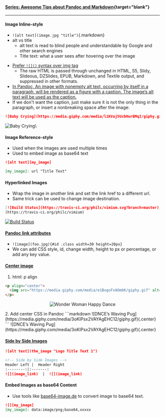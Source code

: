 <!-- SD:
How to Style Images with Markdown: Image Inline-style, Reference-style Syntax, Hyperlinked Images, Center Image, Side by Side Image, Embed Image as Base 64 Content and Etc.
-->

#### [Series: Awesome Tips about Pandoc and Markdown](https://lifelongprogrammer.blogspot.com/search?q=label:Pandoc_Series|label:Markdown_Series){target="blank"}
<script src='/feeds/posts/default?q=label:Pandoc_Series|label:Markdown_Series&orderby=updated&alt=json-in-script&callback=series&max-results=20'></script>
---


#### Image Inline-style
- `![alt text](image.jpg "title")`{.markdown}
- alt vs title
  - alt text is read to blind people and understandable by Google and other search engines
  - Title text: what a user sees after hovering over the image
<!-- - A link immediately preceded by a ! will be treated as an image. -->
- [Prefer `![]()` syntax over img tag](https://tex.stackexchange.com/questions/253262/pandoc-markdown-to-pdf-doesnt-show-images)
  - The raw HTML is passed through unchanged in HTML, S5, Slidy, Slideous, DZSlides, EPUB, Markdown, and Textile output, and suppressed in other formats.
- [In Pandoc, An image with nonempty alt text, occurring by itself in a paragraph, will be rendered as a figure with a caption. The image’s alt text will be used as the caption.](https://pandoc.org/MANUAL.html#images)
- If we don't want the caption, just make sure it is not the only thing in the paragraph, or insert a nonbreaking space after the image:
```markdown
![Baby Crying](https://media.giphy.com/media/l1KVaj5UcbHwrBMqI/giphy.gif)\
```

![Baby Crying](https://media.giphy.com/media/l1KVaj5UcbHwrBMqI/giphy.gif)\

#### Image Reference-style
- Used when the images are used multiple times
- Used to embed image as base64 text
```markdown
![alt text][my_image]

[my_image]: url "Title Text"
```

#### Hyperlinked Images
- Wrap the image in another link and set the link href to a different url.
- Same trick can be used to change image destination.
```markdown
[![Build Status](https://travis-ci.org/philc/vimium.svg?branch=master)]
(https://travis-ci.org/philc/vimium)
```
[![Build Status](https://travis-ci.org/philc/vimium.svg?branch=master)](https://travis-ci.org/philc/vimium)

#### [Pandoc link attributes](https://pandoc.org/MANUAL.html#extension-link_attributes)
- `![image](foo.jpg){#id .class width=30 height=20px}`
- We can add CSS style, id, change width, height to px or percentage, or add any key value.

#### [Center image](https://gist.github.com/DavidWells/7d2e0e1bc78f4ac59a123ddf8b74932d)
1. html: p align
```markdown
<p align="center">
  <img src="https://media.giphy.com/media/e1BxgoFxAOmbK/giphy.gif" alt="Wonder Woman Happy Dance"/>
</p>
```
<p align="center">
  <img src="https://media.giphy.com/media/e1BxgoFxAOmbK/giphy.gif" alt="Wonder Woman Happy Dance"/>
</p>
2. Add center CSS in Pandoc
```markdown
<style>
.center {
  display: block;
  margin-left: auto;
  margin-right: auto;
}
</style>
![DNCE’s Waving Pug](https://media.giphy.com/media/3oKIPsx2VAYAgEHC12/giphy.gif){.center}
```
<style>
.center {
display: block;
margin-left: auto;
margin-right: auto;
}
</style>
![DNCE’s Waving Pug](https://media.giphy.com/media/3oKIPsx2VAYAgEHC12/giphy.gif){.center}

#### [Side by Side Images](https://stackoverflow.com/questions/24319505/how-can-one-display-images-side-by-side-in-a-github-readme-md)
```markdown
![alt text](the_image "Logo Title Text 1")

<!-- Side by Side Images -->
Header Left |  Header Right
:--------:|:-------:
![](image_link)  |  ![](image_link)
```

#### Embed Images as base64 Content
- Use tools like [base64-image.de](https://www.base64-image.de/) to convert image to base64 text.
```markdown
![][my_image]
[my_image]: data:image/png;base64,xxxxx
```
